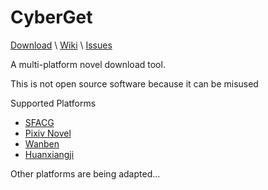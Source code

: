 # CyberGet

[Download](https://github.com/3JoB/CyberGet/releases/tag/0.96-stable) \\ [Wiki](https://github.com/3JoB/CyberGet/wiki) \\ [Issues](https://github.com/3JoB/CyberGet/issues)

A multi-platform novel download tool.

This is not open source software because it can be misused

Supported Platforms
* [SFACG](https://book.sfacg.com)
* [Pixiv Novel](https://pixiv.net/novel)
* [Wanben](https://www.wanben.org)
* [Huanxiangji](http://www.huanxiangji.com)

Other platforms are being adapted...
